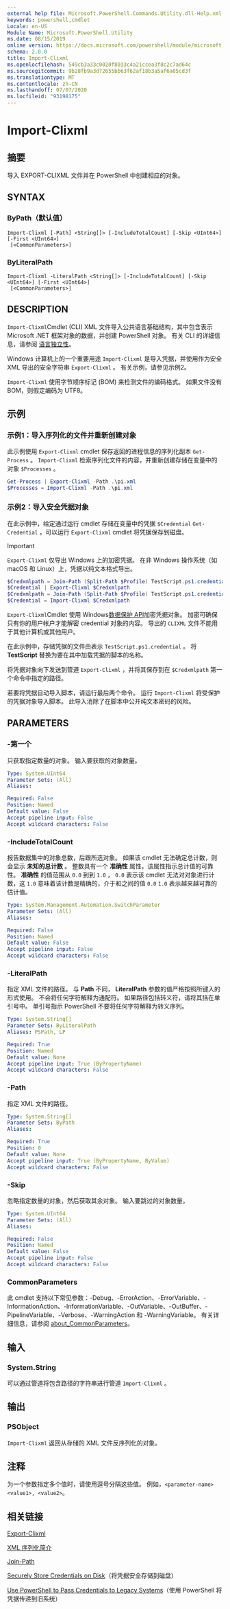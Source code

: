 ```yaml
---
external help file: Microsoft.PowerShell.Commands.Utility.dll-Help.xml
keywords: powershell,cmdlet
Locale: en-US
Module Name: Microsoft.PowerShell.Utility
ms.date: 08/15/2019
online version: https://docs.microsoft.com/powershell/module/microsoft.powershell.utility/import-clixml?view=powershell-6&WT.mc_id=ps-gethelp
schema: 2.0.0
title: Import-Clixml
ms.openlocfilehash: 549cb3a33c0020f8033c4a21ccea3f8c2c7ad64c
ms.sourcegitcommit: 9b28fb9a3d72655bb63f62af18b3a5af6a05cd3f
ms.translationtype: MT
ms.contentlocale: zh-CN
ms.lasthandoff: 07/07/2020
ms.locfileid: "93198175"
---
```

# Import-Clixml

## 摘要
导入 EXPORT-CLIXML 文件并在 PowerShell 中创建相应的对象。

## SYNTAX

### ByPath（默认值）

```
Import-Clixml [-Path] <String[]> [-IncludeTotalCount] [-Skip <UInt64>] [-First <UInt64>]
 [<CommonParameters>]
```

### ByLiteralPath

```
Import-Clixml -LiteralPath <String[]> [-IncludeTotalCount] [-Skip <UInt64>] [-First <UInt64>]
 [<CommonParameters>]
```

## DESCRIPTION

`Import-Clixml`Cmdlet (CLI) XML 文件导入公共语言基础结构，其中包含表示 Microsoft .NET 框架对象的数据，并创建 PowerShell 对象。 有关 CLI 的详细信息，请参阅 [语言独立性](/dotnet/standard/language-independence)。

Windows 计算机上的一个重要用途 `Import-Clixml` 是导入凭据，并使用作为安全 XML 导出的安全字符串 `Export-Clixml` 。 有关示例，请参见示例2。

`Import-Clixml` 使用字节顺序标记 (BOM) 来检测文件的编码格式。 如果文件没有 BOM，则假定编码为 UTF8。

## 示例

### 示例1：导入序列化的文件并重新创建对象

此示例使用 `Export-Clixml` cmdlet 保存返回的进程信息的序列化副本 `Get-Process` 。 `Import-Clixml` 检索序列化文件的内容，并重新创建存储在变量中的对象 `$Processes` 。

```powershell
Get-Process | Export-Clixml -Path .\pi.xml
$Processes = Import-Clixml -Path .\pi.xml
```

### 示例2：导入安全凭据对象

在此示例中，给定通过运行 cmdlet 存储在变量中的凭据 `$Credential` `Get-Credential` ，可以运行 `Export-Clixml` cmdlet 将凭据保存到磁盘。

> [!IMPORTANT]
> `Export-Clixml` 仅导出 Windows 上的加密凭据。 在非 Windows 操作系统（如 macOS 和 Linux）上，凭据以纯文本格式导出。

```powershell
$Credxmlpath = Join-Path (Split-Path $Profile) TestScript.ps1.credential
$Credential | Export-Clixml $Credxmlpath
$Credxmlpath = Join-Path (Split-Path $Profile) TestScript.ps1.credential
$Credential = Import-Clixml $Credxmlpath
```

`Export-Clixml`Cmdlet 使用 Windows[数据保护 API](/previous-versions/windows/apps/hh464970(v=win.10))加密凭据对象。
加密可确保只有你的用户帐户才能解密 credential 对象的内容。 导出的 `CLIXML` 文件不能用于其他计算机或其他用户。

在此示例中，存储凭据的文件由表示 `TestScript.ps1.credential` 。 将 **TestScript** 替换为要在其中加载凭据的脚本的名称。

将凭据对象向下发送到管道 `Export-Clixml` ，并将其保存到在 `$Credxmlpath` 第一个命令中指定的路径。

若要将凭据自动导入脚本，请运行最后两个命令。 运行 `Import-Clixml` 将受保护的凭据对象导入脚本。 此导入消除了在脚本中公开纯文本密码的风险。

## PARAMETERS

### -第一个

只获取指定数量的对象。 输入要获取的对象数量。

```yaml
Type: System.UInt64
Parameter Sets: (All)
Aliases:

Required: False
Position: Named
Default value: False
Accept pipeline input: False
Accept wildcard characters: False
```

### -IncludeTotalCount

报告数据集中的对象总数，后跟所选对象。 如果该 cmdlet 无法确定总计数，则会显示 **未知的总计数** 。 整数具有一个 **准确性** 属性，该属性指示总计值的可靠性。 **准确性** 的值范围从 `0.0` 到到 `1.0` ， `0.0` 表示该 cmdlet 无法对对象进行计数，这 `1.0` 意味着该计数是精确的，介于和之间的值 `0.0` `1.0` 表示越来越可靠的估计值。

```yaml
Type: System.Management.Automation.SwitchParameter
Parameter Sets: (All)
Aliases:

Required: False
Position: Named
Default value: False
Accept pipeline input: False
Accept wildcard characters: False
```

### -LiteralPath

指定 XML 文件的路径。 与 **Path** 不同， **LiteralPath** 参数的值严格按照所键入的形式使用。 不会将任何字符解释为通配符。 如果路径包括转义符，请将其括在单引号中。 单引号指示 PowerShell 不要将任何字符解释为转义序列。

```yaml
Type: System.String[]
Parameter Sets: ByLiteralPath
Aliases: PSPath, LP

Required: True
Position: Named
Default value: None
Accept pipeline input: True (ByPropertyName)
Accept wildcard characters: False
```

### -Path

指定 XML 文件的路径。

```yaml
Type: System.String[]
Parameter Sets: ByPath
Aliases:

Required: True
Position: 0
Default value: None
Accept pipeline input: True (ByPropertyName, ByValue)
Accept wildcard characters: False
```

### -Skip

忽略指定数量的对象，然后获取其余对象。 输入要跳过的对象数量。

```yaml
Type: System.UInt64
Parameter Sets: (All)
Aliases:

Required: False
Position: Named
Default value: False
Accept pipeline input: False
Accept wildcard characters: False
```

### CommonParameters

此 cmdlet 支持以下常见参数：-Debug、-ErrorAction、-ErrorVariable、-InformationAction、-InformationVariable、-OutVariable、-OutBuffer、-PipelineVariable、-Verbose、-WarningAction 和 -WarningVariable。 有关详细信息，请参阅 [about_CommonParameters](https://go.microsoft.com/fwlink/?LinkID=113216)。

## 输入

### System.String

可以通过管道将包含路径的字符串进行管道 `Import-Clixml` 。

## 输出

### PSObject

`Import-Clixml` 返回从存储的 XML 文件反序列化的对象。

## 注释

为一个参数指定多个值时，请使用逗号分隔这些值。 例如，`<parameter-name> <value1>, <value2>`。

## 相关链接

[Export-Clixml](Export-Clixml.md)

[XML 序列化简介](/dotnet/standard/serialization/introducing-xml-serialization)

[Join-Path](../Microsoft.PowerShell.Management/Join-Path.md)

[Securely Store Credentials on Disk](https://powershellcookbook.com/recipe/PukO/securely-store-credentials-on-disk)（将凭据安全存储到磁盘）

[Use PowerShell to Pass Credentials to Legacy Systems](https://devblogs.microsoft.com/scripting/use-powershell-to-pass-credentials-to-legacy-systems/)（使用 PowerShell 将凭据传递到旧系统）
